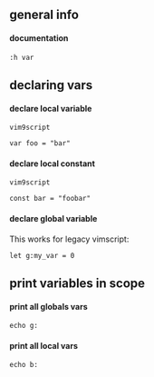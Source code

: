 ## general info

#### documentation

```
:h var
```

## declaring vars

#### declare local variable

```
vim9script

var foo = "bar"
```

#### declare local constant

```
vim9script

const bar = "foobar"
```

#### declare global variable

This works for legacy vimscript:
```
let g:my_var = 0
```

## print variables in scope

#### print all globals vars

```
echo g:
```

#### print all local vars

```
echo b:
```
